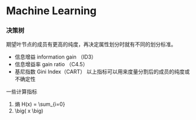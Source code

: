 # Machine Learning

### 决策树
期望叶节点的成员有更高的纯度，再决定属性划分时就有不同的划分标准。
- 信息增益 information gain （ID3）
- 信息增益率 gain ratio （C4.5）
- 基尼指数 Gini Index（CART）
以上指标可以用来度量分割后的成员的纯度或不确定性

一些计算指标
1. 熵 
H(x) = \sum_{i=0}
2. \big( x \big)